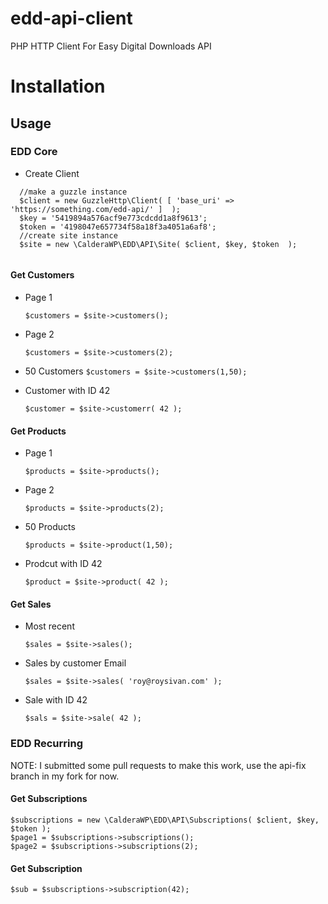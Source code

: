# edd-api-client
PHP HTTP Client For Easy Digital Downloads API

# Installation


## Usage

### EDD Core

* Create Client
```
  //make a guzzle instance
  $client = new GuzzleHttp\Client( [ 'base_uri' => 'https://something.com/edd-api/' ]  );
  $key = '5419894a576acf9e773cdcdd1a8f9613';
  $token = '4198047e657734f58a18f3a4051a6af8';
  //create site instance
  $site = new \CalderaWP\EDD\API\Site( $client, $key, $token  );
  
```

#### Get Customers
* Page 1

  `$customers = $site->customers();`

* Page 2

  `$customers = $site->customers(2);`

* 50 Customers
  `$customers = $site->customers(1,50);`

* Customer with ID 42

  `$customer = $site->customerr( 42 );`
  
  
#### Get Products
* Page 1

  `$products = $site->products();`

* Page 2

  `$products = $site->products(2);`

* 50 Products

  `$products = $site->product(1,50);`
 
* Prodcut with ID 42

  `$product = $site->product( 42 );`


#### Get Sales
* Most recent
		
    `$sales = $site->sales();`
    
* Sales by customer Email

  `$sales = $site->sales( 'roy@roysivan.com' );`
  
* Sale with ID 42

  `$sals = $site->sale( 42 );`
  
### EDD Recurring
NOTE: I submitted some pull requests to make this work, use the api-fix branch in my fork for now.

#### Get Subscriptions

```
$subscriptions = new \CalderaWP\EDD\API\Subscriptions( $client, $key, $token );
$page1 = $subscriptions->subscriptions();
$page2 = $subscriptions->subscriptions(2);
```

#### Get Subscription
```
$sub = $subscriptions->subscription(42);
```

